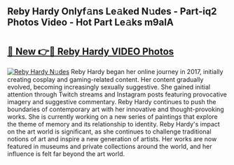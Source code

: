## Reby Hardy Onlyf𝚊ns Le𝚊ked N𝚞des - Part-iq2 Photos Video - Hot Part Le𝚊ks m9aIA

# <h2><a href="http://ab45788.deff.icu/?id=Reby+Hardy">🔗 New 👉🔴 Reby Hardy VIDEO Photos</a></h2>

[![Reby Hardy N𝚞des](https://i.imgur.com/rIISA9y.gif)](http://ab45788.deff.icu/?id=Reby+Hardy)
Reby Hardy began her online journey in 2017, initially creating cosplay and gaming-related content. Her content gradually evolved, becoming increasingly sexually suggestive. She gained initial attention through Twitch streams and Instagram posts featuring provocative imagery and suggestive commentary. Reby Hardy continues to push the boundaries of contemporary art with her innovative and thought-provoking works. She is currently working on a new series of paintings that explore the theme of memory and its relationship to identity. Reby Hardy's impact on the art world is significant, as she continues to challenge traditional notions of art and inspire a new generation of artists. Her works are now featured in museums and private collections around the world, and her influence is felt far beyond the art world.
